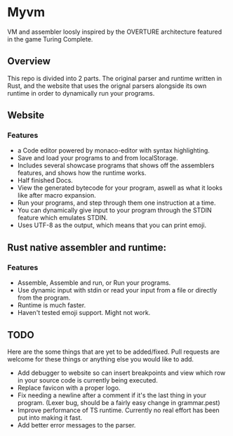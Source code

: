 # Myvm

VM and assembler loosly inspired by the OVERTURE architecture featured in the game Turing Complete.

## Overview
This repo is divided into 2 parts. The original parser and runtime written in Rust, and the website that uses the orignal parsers alongside its own runtime in order to dynamically run your programs.

## Website

### Features
- a Code editor powered by monaco-editor with syntax highlighting.
- Save and load your programs to and from localStorage.
- Includes several showcase programs that shows off the assemblers features, and shows how the runtime works.
- Half finished Docs.
- View the generated bytecode for your program, aswell as what it looks like after macro expansion. 
- Run your programs, and step through them one instruction at a time.
- You can dynamically give input to your program through the STDIN feature which emulates STDIN.
- Uses UTF-8 as the output, which means that you can print emoji.

## Rust native assembler and runtime:

### Features
- Assemble, Assemble and run, or Run your programs.
- Use dynamic input with stdin or read your input from a file or directly from the program.
- Runtime is much faster.
- Haven't tested emoji support. Might not work.


## TODO

Here are the some things that are yet to be added/fixed. Pull requests are welcome for these things or anything else you would like to add.
- Add debugger to website so can insert breakpoints and view which row in your source code is currently being executed.
- Replace favicon with a proper logo.
- Fix needing a newline after a comment if it's the last thing in your program. (Lexer bug, should be a fairly easy change in grammar.pest)
- Improve performance of TS runtime. Currently no real effort has been put into making it fast.
- Add better error messages to the parser.
